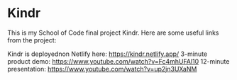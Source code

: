 # Kindr

This is my School of Code final project Kindr. Here are some useful links from the project:

Kindr is deployednon Netlify here: https://kindr.netlify.app/
3-minute product demo: https://www.youtube.com/watch?v=Fc4mhUFAl10
12-minute presentation: https://www.youtube.com/watch?v=up2jn3UXaNM
